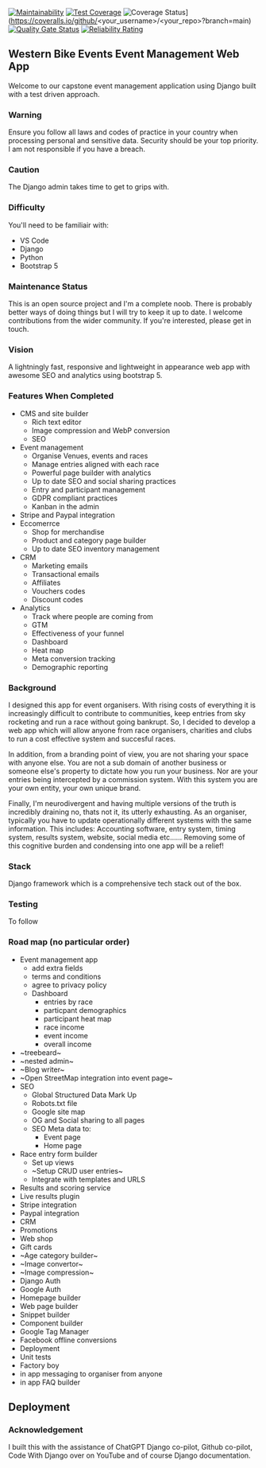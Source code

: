 [![Maintainability](https://api.codeclimate.com/v1/badges/0ee8e4756f132486a849/maintainability)](https://codeclimate.com/github/ValleysEnduro/Dev2/maintainability) [![Test Coverage](https://api.codeclimate.com/v1/badges/0ee8e4756f132486a849/test_coverage)](https://codeclimate.com/github/ValleysEnduro/Dev2/test_coverage) ![Coverage Status](https://coveralls.io/repos/github/<your_username>/<your_repo>/badge.svg?branch=main)](https://coveralls.io/github/<your_username>/<your_repo>?branch=main) [![Quality Gate Status](https://sonarcloud.io/api/project_badges/measure?project=ValleysEnduro_Dev2&metric=alert_status)](https://sonarcloud.io/summary/new_code?id=ValleysEnduro_Dev2) [![Reliability Rating](https://sonarcloud.io/api/project_badges/measure?project=ValleysEnduro_Dev2&metric=reliability_rating)](https://sonarcloud.io/summary/new_code?id=ValleysEnduro_Dev2)


## Western Bike Events Event Management Web App
Welcome to our capstone event management application using Django built with a test driven approach. 

### Warning
Ensure you follow all laws and codes of practice in your country when processing personal and sensitive data. Security should be your top priority. I am not responsible if you have a breach. 

### Caution

The Django admin takes time to get to grips with.

### Difficulty

You'll need to be familiair with:

+ VS Code
+ Django 
+ Python
+ Bootstrap 5

### Maintenance Status
This is an open source project and I'm a complete noob. There is probably better ways of doing things but I will try to keep it up to date. I welcome contributions from the wider community. If you're interested, please get in touch. 

### Vision
A lightningly fast, responsive and lightweight in appearance web app with awesome SEO and analytics using bootstrap 5.

### Features When Completed
+ CMS and site builder
    + Rich text editor
    + Image compression and WebP conversion
    + SEO
+ Event management 
    + Organise Venues, events and races
    + Manage entries aligned with each race
    + Powerful page builder with analytics
    + Up to date SEO and social sharing practices
    + Entry and participant management
    + GDPR compliant practices
    + Kanban in the admin
+ Stripe and Paypal integration
+ Eccomerrce
    + Shop for merchandise
    + Product and category page builder
    + Up to date SEO
    inventory management
+ CRM
    + Marketing emails
    + Transactional emails
    + Affiliates
    + Vouchers codes
    + Discount codes
+ Analytics
    + Track where people are coming from
    + GTM
    + Effectiveness of your funnel
    + Dashboard
    + Heat map
    + Meta conversion tracking
    + Demographic reporting

### Background
I designed this app for event organisers. With rising costs of everything it is increasingly difficult to contribute to communities, keep entries from sky rocketing and run a race without going bankrupt. So, I decided to develop a web app which will allow anyone from race organisers, charities and clubs to run a cost effective system and succesful races.

In addition, from a branding point of view, you are not sharing your space with anyone else. You are not a sub domain of another business or someone else's property to dictate how you run your business. Nor are your entries being intercepted by a commission system. With this system you are your own entity, your own unique brand.

Finally, I'm neurodivergent and having multiple versions of the truth is incredibly draining no, thats not it, its utterly exhausting. As an organiser, typically you have to update operationally different systems with the same information. This includes: Accounting software, entry system, timing system, results system, website, social media etc...... Removing some of this cognitive burden and condensing into one app will be a relief!

### Stack
Django framework which is a comprehensive tech stack out of the box. 

### Testing
To follow

### Road map (no particular order)
+ Event management app
    + add extra fields
    + terms and conditions
    + agree to privacy policy
    + Dashboard
        + entries by race
        + particpant demographics
        + participant heat map
        + race income
        + event income
        + overall income
+ ~treebeard~
+ ~nested admin~
+ ~Blog writer~
+ ~Open StreetMap integration into event page~
+ SEO
    + Global Structured Data Mark Up
    + Robots.txt file
    + Google site map
    + OG and Social sharing to all pages
    + SEO Meta data to:
        + Event page
        + Home page
+ Race entry form builder
    + Set up views
    + ~Setup CRUD user entries~
    + Integrate with templates and URLS
+ Results and scoring service
+ Live results plugin
+ Stripe integration
+ Paypal integration
+ CRM
+ Promotions
+ Web shop
+ Gift cards
+ ~Age category builder~
+ ~Image convertor~
+ ~Image compression~
+ Django Auth
+ Google Auth
+ Homepage builder
+ Web page builder
+ Snippet builder
+ Component builder
+ Google Tag Manager 
+ Facebook offline conversions
+ Deployment
+ Unit tests
+ Factory boy
+ in app messaging to organiser from anyone
+ in app FAQ builder

## Deployment

### Acknowledgement

I built this with the assistance of ChatGPT Django co-pilot, Github co-pilot, Code With Django over on YouTube and of course Django documentation.


